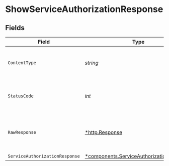 # ShowServiceAuthorizationResponse


## Fields

| Field                                                                                               | Type                                                                                                | Required                                                                                            | Description                                                                                         |
| --------------------------------------------------------------------------------------------------- | --------------------------------------------------------------------------------------------------- | --------------------------------------------------------------------------------------------------- | --------------------------------------------------------------------------------------------------- |
| `ContentType`                                                                                       | *string*                                                                                            | :heavy_check_mark:                                                                                  | HTTP response content type for this operation                                                       |
| `StatusCode`                                                                                        | *int*                                                                                               | :heavy_check_mark:                                                                                  | HTTP response status code for this operation                                                        |
| `RawResponse`                                                                                       | [*http.Response](https://pkg.go.dev/net/http#Response)                                              | :heavy_check_mark:                                                                                  | Raw HTTP response; suitable for custom response parsing                                             |
| `ServiceAuthorizationResponse`                                                                      | [*components.ServiceAuthorizationResponse](../../models/components/serviceauthorizationresponse.md) | :heavy_minus_sign:                                                                                  | OK                                                                                                  |